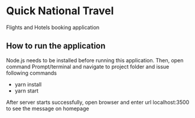 # Quick National Travel
Flights and Hotels booking application
## How to run the application
Node.js needs to be installed before running this application.
Then, open command Prompt/terminal and navigate to project folder and issue following commands
- yarn install
- yarn start

After server starts successfully, open browser and enter url localhost:3500 to see the message on homepage
